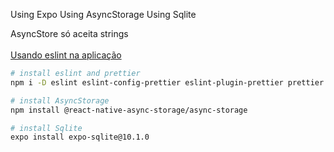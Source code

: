 Using Expo
Using AsyncStorage
Using Sqlite

AsyncStore só aceita strings<br/><br/>
<a href="https://medium.com/@guimaraessilas/padroniza%C3%A7%C3%A3o-de-c%C3%B3digo-com-eslint-prettier-e-vscode-e5f7f9cd3bb" target="_blank">Usando eslint na aplicação</a>

```bash
# install eslint and prettier
npm i -D eslint eslint-config-prettier eslint-plugin-prettier prettier

# install AsyncStorage
npm install @react-native-async-storage/async-storage

# install Sqlite
expo install expo-sqlite@10.1.0
```